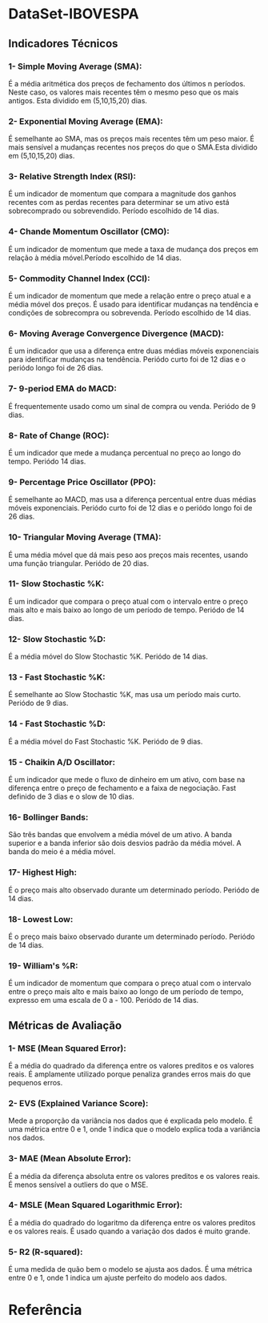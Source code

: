 # DataSet-IBOVESPA

## Indicadores Técnicos

### 1- Simple Moving Average (SMA):
É a média aritmética dos preços de fechamento dos últimos n períodos. Neste caso, os valores mais recentes têm o mesmo peso que os mais antigos. Esta dividido em (5,10,15,20) dias.

### 2- Exponential Moving Average (EMA):
É semelhante ao SMA, mas os preços mais recentes têm um peso maior. É mais sensível a mudanças recentes nos preços do que o SMA.Esta dividido em (5,10,15,20) dias.

### 3- Relative Strength Index (RSI): 
É um indicador de momentum que compara a magnitude dos ganhos recentes com as perdas recentes para determinar se um ativo está sobrecomprado ou sobrevendido. Período escolhido de 14 dias.

### 4- Chande Momentum Oscillator (CMO): 
É um indicador de momentum que mede a taxa de mudança dos preços em relação à média móvel.Período escolhido de 14 dias.

### 5- Commodity Channel Index (CCI):
É um indicador de momentum que mede a relação entre o preço atual e a média móvel dos preços. É usado para identificar mudanças na tendência e condições de sobrecompra ou sobrevenda. Período escolhido de 14 dias.

### 6- Moving Average Convergence Divergence (MACD):
É um indicador que usa a diferença entre duas médias móveis exponenciais para identificar mudanças na tendência. Periódo curto foi de 12 dias e o periódo longo foi de 26 dias.

### 7- 9-period EMA do MACD:
É frequentemente usado como um sinal de compra ou venda. Periódo de 9 dias.

### 8- Rate of Change (ROC):
É um indicador que mede a mudança percentual no preço ao longo do tempo. Periódo 14 dias.

### 9- Percentage Price Oscillator (PPO): 
É semelhante ao MACD, mas usa a diferença percentual entre duas médias móveis exponenciais. Periódo curto foi de 12 dias e o periódo longo foi de 26 dias.

### 10- Triangular Moving Average (TMA): 
É uma média móvel que dá mais peso aos preços mais recentes, usando uma função triangular. Periódo de 20 dias.

### 11- Slow Stochastic %K:
É um indicador que compara o preço atual com o intervalo entre o preço mais alto e mais baixo ao longo de um período de tempo. Periódo de 14 dias.

### 12- Slow Stochastic %D:
É a média móvel do Slow Stochastic %K. Periódo de 14 dias.

### 13 - Fast Stochastic %K:
É semelhante ao Slow Stochastic %K, mas usa um período mais curto. Periódo de 9 dias.

### 14 - Fast Stochastic %D:
É a média móvel do Fast Stochastic %K. Periódo de 9 dias.

### 15 - Chaikin A/D Oscillator:
É um indicador que mede o fluxo de dinheiro em um ativo, com base na diferença entre o preço de fechamento e a faixa de negociação. Fast definido de 3 dias e o slow de 10 dias.

### 16- Bollinger Bands:
São três bandas que envolvem a média móvel de um ativo. A banda superior e a banda inferior são dois desvios padrão da média móvel. A banda do meio é a média móvel.

### 17- Highest High:
É o preço mais alto observado durante um determinado período. Periódo de 14 dias.

### 18- Lowest Low:
É o preço mais baixo observado durante um determinado período. Periódo de 14 dias.

### 19- William's %R: 
É um indicador de momentum que compara o preço atual com o intervalo entre o preço mais alto e mais baixo ao longo de um período de tempo, expresso em uma escala de 0 a - 100. Periódo de 14 dias.

## Métricas de Avaliação

### 1- MSE (Mean Squared Error):
É a média do quadrado da diferença entre os valores preditos e os valores reais. É amplamente utilizado porque penaliza grandes erros mais do que pequenos erros.

### 2- EVS (Explained Variance Score):
Mede a proporção da variância nos dados que é explicada pelo modelo. É uma métrica entre 0 e 1, onde 1 indica que o modelo explica toda a variância nos dados.

### 3- MAE (Mean Absolute Error):
É a média da diferença absoluta entre os valores preditos e os valores reais. É menos sensível a outliers do que o MSE.

### 4- MSLE (Mean Squared Logarithmic Error): 
É a média do quadrado do logaritmo da diferença entre os valores preditos e os valores reais. É usado quando a variação dos dados é muito grande.

### 5- R2 (R-squared): 
É uma medida de quão bem o modelo se ajusta aos dados. É uma métrica entre 0 e 1, onde 1 indica um ajuste perfeito do modelo aos dados.

# Referência
